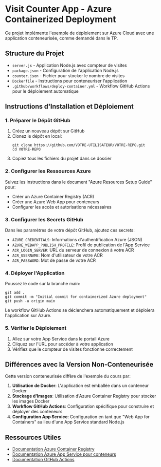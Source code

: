 # Visit Counter App - Azure Containerized Deployment

Ce projet implémente l'exemple de déploiement sur Azure Cloud avec une application conteneurisée, comme demandé dans le TP.

## Structure du Projet

- `server.js` - Application Node.js avec compteur de visites
- `package.json` - Configuration de l'application Node.js
- `counter.json` - Fichier pour stocker le nombre de visites
- `Dockerfile` - Instructions pour conteneuriser l'application
- `.github/workflows/deploy-container.yml` - Workflow GitHub Actions pour le déploiement automatique

## Instructions d'Installation et Déploiement

### 1. Préparer le Dépôt GitHub

1. Créez un nouveau dépôt sur GitHub
2. Clonez le dépôt en local:
   ```
   git clone https://github.com/VOTRE-UTILISATEUR/VOTRE-REPO.git
   cd VOTRE-REPO
   ```
3. Copiez tous les fichiers du projet dans ce dossier

### 2. Configurer les Ressources Azure

Suivez les instructions dans le document "Azure Resources Setup Guide" pour:
- Créer un Azure Container Registry (ACR)
- Créer une Azure Web App pour conteneurs
- Configurer les accès et autorisations nécessaires

### 3. Configurer les Secrets GitHub

Dans les paramètres de votre dépôt GitHub, ajoutez ces secrets:
- `AZURE_CREDENTIALS`: Informations d'authentification Azure (JSON)
- `AZURE_WEBAPP_PUBLISH_PROFILE`: Profil de publication de l'App Service
- `ACR_LOGIN_SERVER`: URL du serveur de connexion à votre ACR
- `ACR_USERNAME`: Nom d'utilisateur de votre ACR
- `ACR_PASSWORD`: Mot de passe de votre ACR

### 4. Déployer l'Application

Poussez le code sur la branche main:
```
git add .
git commit -m "Initial commit for containerized Azure deployment"
git push -u origin main
```

Le workflow GitHub Actions se déclenchera automatiquement et déploiera l'application sur Azure.

### 5. Vérifier le Déploiement

1. Allez sur votre App Service dans le portail Azure
2. Cliquez sur l'URL pour accéder à votre application
3. Vérifiez que le compteur de visites fonctionne correctement

## Différences avec la Version Non-Conteneurisée

Cette version conteneurisée diffère de l'exemple du cours par:

1. **Utilisation de Docker**: L'application est emballée dans un conteneur Docker
2. **Stockage d'Images**: Utilisation d'Azure Container Registry pour stocker les images Docker
3. **Workflow GitHub Actions**: Configuration spécifique pour construire et déployer des conteneurs
4. **Configuration App Service**: Configuration en tant que "Web App for Containers" au lieu d'une App Service standard Node.js

## Ressources Utiles

- [Documentation Azure Container Registry](https://docs.microsoft.com/fr-fr/azure/container-registry/)
- [Documentation Azure App Service pour conteneurs](https://docs.microsoft.com/fr-fr/azure/app-service/configure-custom-container)
- [Documentation GitHub Actions](https://docs.github.com/fr/actions)